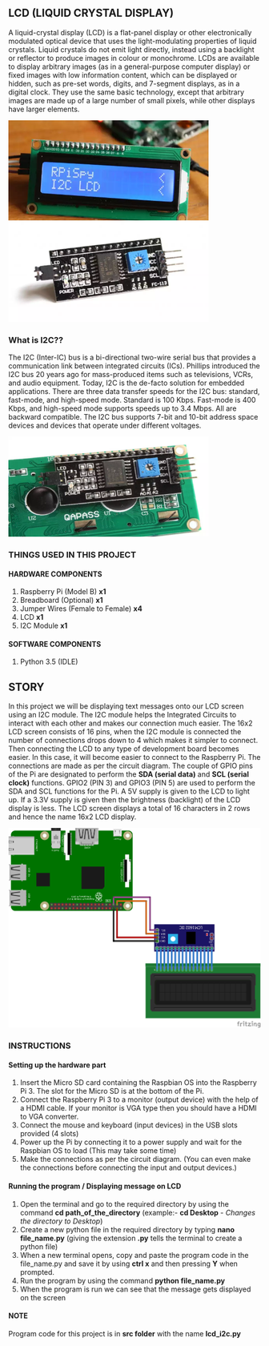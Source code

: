 ## LCD (LIQUID CRYSTAL DISPLAY)
A liquid-crystal display (LCD) is a flat-panel display or other electronically modulated optical device that uses the light-modulating properties of liquid crystals. Liquid crystals do not emit light directly, instead using a backlight or reflector to produce images in colour or monochrome. LCDs are available to display arbitrary images (as in a general-purpose computer display) or fixed images with low information content, which can be displayed or hidden, such as pre-set words, digits, and 7-segment displays, as in a digital clock. They use the same basic technology, except that arbitrary images are made up of a large number of small pixels, while other displays have larger elements.

<img src="https://github.com/11RO05/handson-iot-raspberrypi/blob/master/images/LCD.png" height=200 width=400> <img src="https://github.com/11RO05/handson-iot-raspberrypi/blob/master/images/I2C.png" height=200 width=400 >

### What is I2C??
The I2C (Inter-IC) bus is a bi-directional two-wire serial bus that provides a communication link between integrated circuits (ICs). Phillips introduced the I2C bus 20 years ago for mass-produced items such as televisions, VCRs, and audio equipment. Today, I2C is the de-facto solution for embedded applications.
There are three data transfer speeds for the I2C bus: standard, fast-mode, and high-speed mode. Standard is 100 Kbps. Fast-mode is 400 Kbps, and high-speed mode supports speeds up to 3.4 Mbps. All are backward compatible. The I2C bus supports 7-bit and 10-bit address space devices and devices that operate under different voltages.

<img src="https://github.com/11RO05/handson-iot-raspberrypi/blob/master/images/LCD-I2C.png" height=200 width=400>

### THINGS USED IN THIS PROJECT

#### HARDWARE COMPONENTS
1.	Raspberry Pi (Model B)			**x1**
2.	Breadboard (Optional)			**x1**
3.	Jumper Wires	(Female to Female)		**x4**
4.	LCD 						**x1**
5.	I2C Module					**x1**

#### SOFTWARE COMPONENTS
1.	Python 3.5 (IDLE)

## STORY
In this project we will be displaying text messages onto our LCD screen using an I2C module. The I2C module helps the Integrated Circuits to interact with each other and makes our connection much easier. The 16x2 LCD screen consists of 16 pins, when the I2C module is connected the number of connections drops down to 4 which makes it simpler to connect. Then connecting the LCD to any type of development board becomes easier. In this case, it will become easier to connect to the Raspberry Pi. 
The connections are made as per the circuit diagram. The couple of GPIO pins of the Pi are designated to perform the **SDA (serial data)** and **SCL (serial clock)** functions. GPIO2 (PIN 3) and GPIO3 (PIN 5) are used to perform the SDA and SCL functions for the Pi. A 5V supply is given to the LCD to light up. If a 3.3V supply is given then the brightness (backlight) of the LCD display is less. The LCD screen displays a total of 16 characters in 2 rows and hence the name 16x2 LCD display. 

![](https://github.com/11RO05/handson-iot-raspberrypi/blob/master/circuit-diagram/LCD.png)

### INSTRUCTIONS

#### Setting up the hardware part
1.	Insert the Micro SD card containing the Raspbian OS into the Raspberry Pi 3. The slot for the Micro SD is at the bottom of the Pi.
2.	Connect the Raspberry Pi 3 to a monitor (output device) with the help of a HDMI cable. If your monitor is VGA type then you should have a HDMI to VGA converter. 
3.	Connect the mouse and keyboard (input devices) in the USB slots provided (4 slots)
4.	Power up the Pi by connecting it to a power supply and wait for the Raspbian OS to load (This may take some time)
5.	Make the connections as per the circuit diagram. (You can even make the connections before connecting the input and output devices.)

#### Running the program / Displaying message on LCD 
1.	Open the terminal and go to the required directory by using the command **cd path_of_the_directory** (example:- **cd Desktop** - *Changes the directory to Desktop*)
2.	Create a new python file in the required directory by typing **nano file_name.py** (giving the extension **.py** tells the terminal to create a python file) 
3.	When a new terminal opens, copy and paste the program code in the file_name.py and save it by using **ctrl x** and then pressing **Y** when prompted.
4.	Run the program by using the command **python file_name.py**
5.	When the program is run we can see that the message gets displayed on the screen

#### NOTE
Program code for this project is in **src folder** with the name **lcd_i2c.py**
